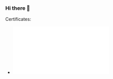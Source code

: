 ### Hi there 👋

Certificates:
- ![Cyber Apocalypse CTF](CTF-Cyber-Apocalypse-sealmove.pdf?raw=true "Cyber Apocalypse CTF")
